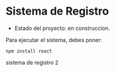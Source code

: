 <h1> Sistema de Registro </h1>

- Estado del proyecto: en construccion.

Para ejecutar el sistema, debes poner:

```npm install react ```

sistema de registro 2
